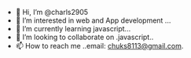 - 👋 Hi, I’m @charls2905
- 👀 I’m interested in web and App development ...
- 🌱 I’m currently learning javascript...
- 💞️ I’m looking to collaborate on .javascript..
- 📫 How to reach me ..email: chuks8113@gmail.com.

<!---
charls2905/charls2905 is a ✨ special ✨ repository because its `README.md` (this file) appears on your GitHub profile.
You can click the Preview link to take a look at your changes.
--->
